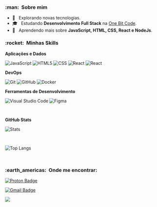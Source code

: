 <h3> :man: &nbsp;Sobre mim </h3>

-   🤔 &nbsp; Explorando novas tecnologias.
-   🎓 &nbsp; Estudando **Desenvolvimento Full Stack** na <a href="https://onebitcode.com/lp/">One Bit Code</a>.
-   🌱 &nbsp; Aprendendo mais sobre **JavaScript, HTML, CSS, React e NodeJs**.

<h3> :rocket: &nbsp;Minhas Skills </h3>

**Aplicações e Dados**

![JavaScript](https://img.shields.io/badge/-JavaScript-333333?style=flat&logo=javascript)
![HTML5](https://img.shields.io/badge/-HTML5-333333?style=flat&logo=HTML5)
![CSS](https://img.shields.io/badge/-CSS-333333?style=flat&logo=CSS3&logoColor=1572B6)
![React](https://img.shields.io/badge/-React-333333?style=flat&logo=react)
![React](https://img.shields.io/badge/-NodeJs-333333?style=flat&logo=nodedotjs)

**DevOps**

![Git](https://img.shields.io/badge/-Git-333333?style=flat&logo=git)
![GitHub](https://img.shields.io/badge/-GitHub-333333?style=flat&logo=github)
![Docker](https://img.shields.io/badge/-Docker-333333?style=flat&logo=docker)

**Ferramentas de Desenvolvimento**

![Visual Studio Code](https://img.shields.io/badge/-Visual%20Studio%20Code-333333?style=flat&logo=visual-studio-code&logoColor=007ACC)
![Figma](https://img.shields.io/badge/-Figma-333333?style=flat&logo=figma&logoColor=007ACC)

<br/>

**GitHub Stats**

  ![Stats](https://github-readme-stats.vercel.app/api?username=devDudu-21&theme=dracula&show_icons=true)

<br/>

![Top Langs](https://github-readme-stats.vercel.app/api/top-langs/?username=devDudu-21&layout=compact)

<br/>

<h3> :earth_americas: &nbsp;Onde me encontrar: </h3>

[![Proton Badge](https://img.shields.io/badge/ProtonMail-DEVilDudu@proton.me-8B89CC?style=for-the-badge&logo=protonmail&logoColor=white&link=mailto:DEVilDudu@proton.me)](mailto:DEVilDudu@proton.me)

[![Gmail Badge](https://img.shields.io/badge/-edufernandes.1895@gmail.com-006bed?style=flat-square&logo=Gmail&logoColor=white&link=mailto:edufernandes.1895@gmail.com)](mailto:edufernandes.1895@gmail.com)

![](https://komarev.com/ghpvc/?username=DuduDevCode&color=006bed)

